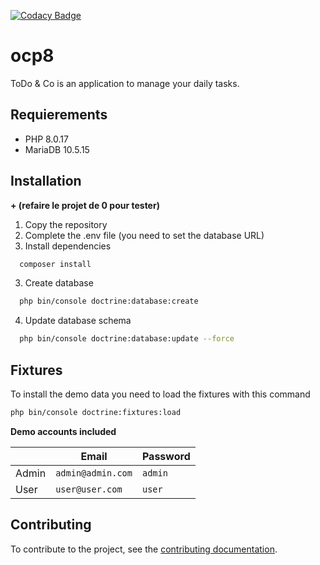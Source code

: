 [![Codacy Badge](https://app.codacy.com/project/badge/Grade/87ed5cd1f6844b6c8d39524e994ed358)](https://www.codacy.com/gh/thaydan/ocp8-dev/dashboard?utm_source=github.com&amp;utm_medium=referral&amp;utm_content=thaydan/ocp8-dev&amp;utm_campaign=Badge_Grade)

# ocp8

ToDo & Co is an application to manage your daily tasks.

## Requierements
- PHP 8.0.17
- MariaDB 10.5.15

## Installation

**+ (refaire le projet de 0 pour tester)**

1. Copy the repository  
2. Complete the .env file (you need to set the database URL)
3. Install dependencies  
```bash
  composer install
```
3. Create database
```bash
  php bin/console doctrine:database:create
```
4. Update database schema
```bash
  php bin/console doctrine:database:update --force
```
## Fixtures
To install the demo data you need to load the fixtures with this command

```bash
php bin/console doctrine:fixtures:load
```

**Demo accounts included**  
  
&nbsp; | Email | Password
--- | --- | ---
Admin | `admin@admin.com` | `admin`  
User | `user@user.com` | `user`  

## Contributing
To contribute to the project, see the [contributing documentation](/CONTRIBUTING.md).
